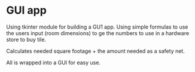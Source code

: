 <h1>GUI app</h1>

Using tkinter module for building a GU1 app.
Using simple formulas to use the users input (room dimensions) to ge the numbers to use in a hardware store to buy tile.

Calculates needed square footage + the amount needed as a safety net.

All is wrapped into a GUI for easy use. 
